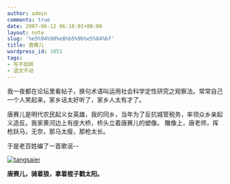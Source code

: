 ```yaml
---
author: admin
comments: true
date: 2007-06-12 06:10:01+00:00
layout: note
slug: '%e5%94%90%e8%b5%9b%e5%84%bf'
title: 唐赛儿
wordpress_id: 1051
tags:
- 写不如转
- 语文不动
---
```


我一夜都在论坛里看帖子，换句术语叫运用社会科学定性研究之观察法。常常自己一个人笑起来，家乡话太好听了，家乡人太有才了。

唐赛儿是明代农民起义女英雄，我的同乡，当年为了反抗城管税务，率领众乡亲起义造反。我家黄河边上有座大桥，桥头立着唐赛儿的塑像。 雕像上，唐老师，挥枪跃马，无奈，那马太瘦，那枪太长。

于是老百姓编了一首歌谣--

[![tangsaier](http://www.baibanbao.net/wp-content/uploads/2007/06/tangsaier.jpg)](http://www.baibanbao.net/wp-content/uploads/2007/06/tangsaier.jpg)

**唐赛儿，骑着狼，拿着棍子戳太阳。**
